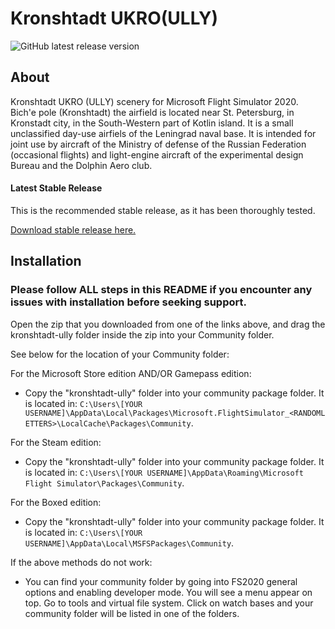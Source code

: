 # Kronshtadt UKRO(ULLY)
![GitHub latest release version](https://img.shields.io/docker/v/egoroffse/kronshtadt/0.1.0b)



## About

Kronshtadt UKRO (ULLY) scenery for Microsoft Flight Simulator 2020.
Bich'e pole (Kronshtadt) the airfield is located near St. Petersburg, in Kronstadt city, in the South-Western part of Kotlin island.
It is a small unclassified day-use airfiels of the Leningrad naval base. It is intended for joint use by aircraft of the Ministry of defense of the Russian Federation (occasional flights) and light-engine aircraft of the experimental design Bureau and the Dolphin Aero club.

#### Latest Stable Release

This is the recommended stable release, as it has been thoroughly tested.

[Download stable release here.](https://github.com/egoroffse/kronshtadt/releases)

## Installation

### Please follow ALL steps in this README if you encounter any issues with installation before seeking support.

Open the zip that you downloaded from one of the links above, and drag the kronshtadt-ully folder inside the zip into your Community folder.

See below for the location of your Community folder:

For the Microsoft Store edition AND/OR Gamepass edition:
- Copy the "kronshtadt-ully" folder into your community package folder. It is located in:
`C:\Users\[YOUR USERNAME]\AppData\Local\Packages\Microsoft.FlightSimulator_<RANDOMLETTERS>\LocalCache\Packages\Community`.

For the Steam edition:
- Copy the "kronshtadt-ully" folder into your community package folder. It is located in:
`C:\Users\[YOUR USERNAME]\AppData\Roaming\Microsoft Flight Simulator\Packages\Community`.

For the Boxed edition:
- Copy the "kronshtadt-ully" folder into your community package folder. It is located in:
`C:\Users\[YOUR USERNAME]\AppData\Local\MSFSPackages\Community`.

If the above methods do not work:
- You can find your community folder by going into FS2020 general options and enabling developer mode. You will see a menu appear on top. Go to tools and virtual file system. Click on watch bases and your community folder will be listed in one of the folders.

